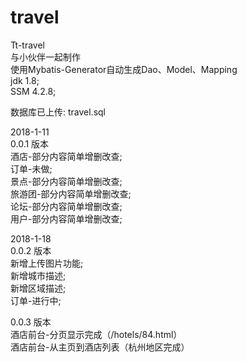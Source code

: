 # travel
Tt-travel<br>
与小伙伴一起制作<br>
使用Mybatis-Generator自动生成Dao、Model、Mapping<br>
jdk 1.8;<br>
SSM 4.2.8;<br>

数据库已上传: travel.sql<br>

2018-1-11<br>
0.0.1 版本<br>
酒店-部分内容简单增删改查;<br>
订单-未做;<br>
景点-部分内容简单增删改查;<br>
旅游团-部分内容简单增删改查;<br>
论坛-部分内容简单增删改查;<br>
用户-部分内容简单增删改查;<br>

2018-1-18<br>
0.0.2 版本<br>
新增上传图片功能;<br>
新增城市描述;<br>
新增区域描述;<br>
订单-进行中;<br>


0.0.3 版本<br>
酒店前台-分页显示完成（/hotels/84.html）<br>
酒店前台-从主页到酒店列表（杭州地区完成）<br>